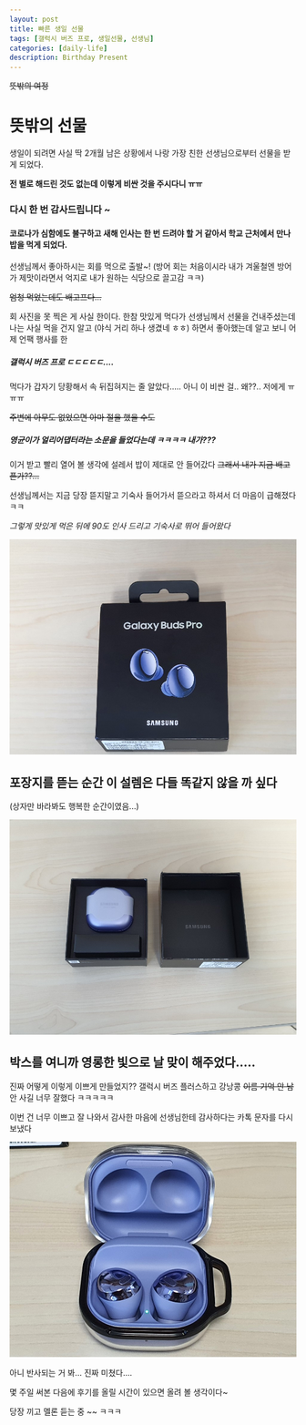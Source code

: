 ```yaml
---
layout: post
title: 빠른 생일 선물
tags: [갤럭시 버즈 프로, 생일선물, 선생님]
categories: [daily-life]
description: Birthday Present
---
```


~~뜻밖의 여정~~

# 뜻밖의 선물

생일이 되려면 사실 딱 2개월 남은 상황에서 나랑 가장 친한 선생님으로부터 선물을 받게 되었다.

**전 별로 해드린 것도 없는데 이렇게 비싼 것을 주시다니 ㅠㅠ**

### 다시 한 번 감사드립니다 ~

#### 코로나가 심함에도 불구하고 새해 인사는 한 번 드려야 할 거 같아서 학교 근처에서 만나 밥을 먹게 되었다.

선생님께서 좋아하시는 회를 먹으로 출발~!
(방어 회는 처음이시라 내가 겨울철엔 방어가 제맛이라면서 억지로 내가 원하는 식당으로 끌고감 ㅋㅋ)

~~엄청 먹었는데도 배고프다...~~

회 사진을 못 찍은 게 사실 한이다.
한참 맛있게 먹다가 선생님께서 선물을 건내주셨는데 나는 사실 먹을 건지 알고
(야식 거리 하나 생겼네 ㅎㅎ) 하면서 좋아했는데 알고 보니
어제 언팩 행사를 한

##### 갤럭시 버즈 프로 ㄷㄷㄷㄷㄷ....

먹다가 갑자기 당황해서 속 뒤집혀지는 줄 알았다.....
아니 이 비싼 걸.. 왜??.. 저에게 ㅠㅠㅠ

~~주변에 아무도 없었으면 아마 절을 했을 수도~~

##### 영균이가 얼리어댑터라는 소문을 들었다는데 ㅋㅋㅋㅋ 내가???

이거 받고 빨리 열어 볼 생각에 설레서 밥이 제대로 안 들어갔다
~~그래서 내가 지금 배고픈가??...~~

선생님께서는 지금 당장 뜯지말고 기숙사 들어가서 뜯으라고 하셔서 더 마음이 급해졌다 ㅋㅋ

_그렇게 맛있게 먹은 뒤에 90도 인사 드리고 기숙사로 뛰어 들어왔다_

![packed](..\images\DailyLife\EarlyPresent\pack.jpg)

## 포장지를 뜯는 순간 이 설렘은 다들 똑같지 않을 까 싶다

(상자만 바라봐도 행복한 순간이였음...)

![unpacked](..\images\DailyLife\EarlyPresent\unpack.jpg)

## 박스를 여니까 영롱한 빛으로 날 맞이 해주었다.....

진짜 어떻게 이렇게 이쁘게 만들었지?? 갤럭시 버즈 플러스하고 강낭콩 ~~이름 기억 안 남~~
안 사길 너무 잘했다 ㅋㅋㅋㅋㅋ

이번 건 너무 이쁘고 잘 나와서 감사한 마음에 선생님한테 감사하다는 카톡 문자를 다시 보냈다

![open](..\images/DailyLife/EarlyPresent/open.jpg)

아니 반사되는 거 봐... 진짜 미쳤다....

몇 주일 써본 다음에 후기를 올릴 시간이 있으면 올려 볼 생각이다~

당장 끼고 멜론 듣는 중 ~~ ㅋㅋㅋ
